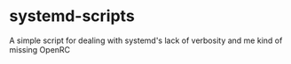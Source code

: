 systemd-scripts
===============

A simple script for dealing with systemd's lack of verbosity and me kind of missing OpenRC

